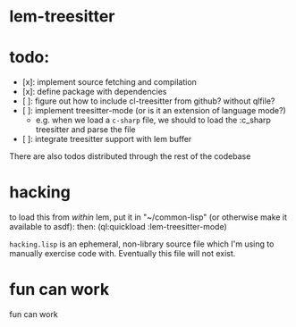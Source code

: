 # lem-treesitter

# todo:

- [x]: implement source fetching and compilation
- [x]: define package with dependencies
- [ ]: figure out how to include cl-treesitter from github? without qlfile?
- [ ]: implement treesitter-mode (or is it an extension of language mode?)
  - e.g. when we load a `c-sharp` file, we should to load the :c_sharp treesitter and parse the file
- [ ]: integrate treesitter support with lem buffer
    
There are also todos distributed through the rest of the codebase
    
# hacking

to load this from _within_ lem, put it in "~/common-lisp" (or otherwise make it available to asdf):
then: 
(ql:quickload :lem-treesitter-mode)

`hacking.lisp` is an ephemeral, non-library source file which
I'm using to manually exercise code with. Eventually this file
will not exist.
    
# fun can work
fun can work
